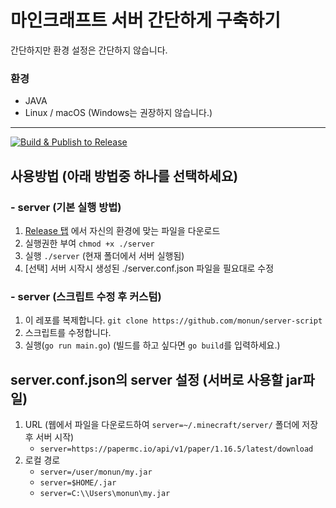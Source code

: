 # 마인크래프트 서버 간단하게 구축하기

간단하지만 환경 설정은 간단하지 않습니다.

### 환경

- JAVA
- Linux / macOS (Windows는 권장하지 않습니다.)

---

[![Build & Publish to Release](https://github.com/monun/server-script/actions/workflows/main.yml/badge.svg)](https://github.com/monun/server-script/actions/workflows/main.yml)

## 사용방법 (아래 방법중 하나를 선택하세요)

### - server (기본 실행 방법)

1. [Release 탭](https://github.com/monun/server-script/releases) 에서 자신의 환경에 맞는 파일을 다운로드
2. 실행권한 부여 `chmod +x ./server`
3. 실행 `./server` (현재 폴더에서 서버 실행됨)
4. [선택] 서버 시작시 생성된 ./server.conf.json 파일을 필요대로 수정

### - server (스크립트 수정 후 커스텀)

1. 이 레포를 복제합니다. `git clone https://github.com/monun/server-script`
2. 스크립트를 수정합니다.
3. 실행(`go run main.go`) (빌드를 하고 싶다면 `go build`를 입력하세요.)

## server.conf.json의 server 설정 (서버로 사용할 jar파일)

1. URL (웹에서 파일을 다운로드하여 `server=~/.minecraft/server/` 폴더에 저장 후 서버 시작)
   - `server=https://papermc.io/api/v1/paper/1.16.5/latest/download`
2. 로컬 경로
   - `server=/user/monun/my.jar`
   - `server=$HOME/.jar`
   - `server=C:\\Users\monun\my.jar`
